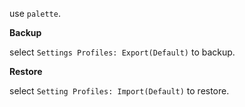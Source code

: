 
use `palette`.

**Backup**

select `Settings Profiles: Export(Default)` to backup.

**Restore**

select `Setting Profiles: Import(Default)` to restore.
